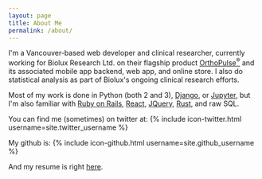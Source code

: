 ```yaml
---
layout: page
title: About Me
permalink: /about/
---
```


I'm a Vancouver-based web developer and clinical researcher, currently working for Biolux Research Ltd. on their flagship product [OrthoPulse<sup>®</sup>](http://orthopulse.com) and its associated mobile app backend, web app, and online store. I also do statistical analysis as part of Biolux's ongoing clinical research efforts.

Most of my work is done in Python (both 2 and 3), [Django](http://djangoproject.com), or [Jupyter](http://jupyter.org), but I'm also familiar with [Ruby on Rails](http://rubyonrails.org), [React](http://facebook.github.io/react/), [JQuery](http://jquery.com), [Rust](http://rust-lang.org), and raw SQL.

You can find me (sometimes) on twitter at:
{% include icon-twitter.html username=site.twitter_username %}

My github is:
{% include icon-github.html username=site.github_username %}

And my resume is right [here](/static/MitchellBurtonResume.pdf).

